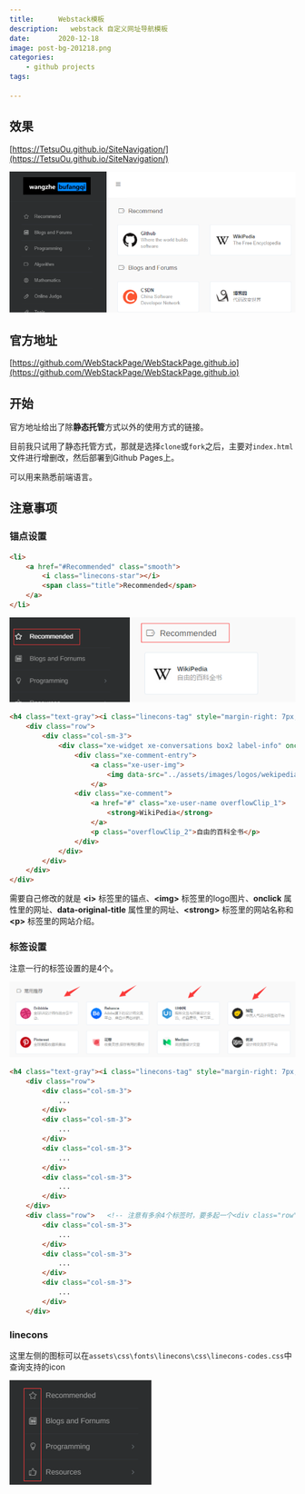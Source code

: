 ```yaml
---
title:      Webstack模板
description:   webstack 自定义网址导航模板
date:       2020-12-18 
image: post-bg-201218.png
categories:
    - github projects
tags:
    
---
```


## 效果

[https://TetsuOu.github.io/SiteNavigation/](https://TetsuOu.github.io/SiteNavigation/)

![](https://raw.githubusercontent.com/zezezeking/picturebed/main/image-20201218160614522.png)

## 官方地址

[https://github.com/WebStackPage/WebStackPage.github.io](https://github.com/WebStackPage/WebStackPage.github.io)

## 开始

官方地址给出了除**静态托管**方式以外的使用方式的链接。

目前我只试用了静态托管方式，那就是选择`clone`或`fork`之后，主要对`index.html`文件进行增删改，然后部署到Github Pages上。

可以用来熟悉前端语言。

## 注意事项

### 锚点设置

```html
<li>
	<a href="#Recommended" class="smooth">
		<i class="linecons-star"></i>
        <span class="title">Recommended</span>
    </a>
</li>
```

![image-20201216162619038](https://raw.githubusercontent.com/zezezeking/picturebed/main/image-20201216162619038.png)

```html
<h4 class="text-gray"><i class="linecons-tag" style="margin-right: 7px;" id="Recommended"></i>Recommended</h4>
	<div class="row">
		<div class="col-sm-3">
			<div class="xe-widget xe-conversations box2 label-info" onclick="window.open('https://www.wikipedia.org/', '_blank')" data-toggle="tooltip" data-placement="bottom" title="" data-original-title="https://dribbble.com/">
            	<div class="xe-comment-entry">
                	<a class="xe-user-img">
                    	<img data-src="../assets/images/logos/wekipedia.ico" class="lozad img-circle" width="40">
                    </a>
                <div class="xe-comment">
                    <a href="#" class="xe-user-name overflowClip_1">
                    	<strong>WikiPedia</strong>
                    </a>
                    <p class="overflowClip_2">自由的百科全书</p>
                </div>
          	</div>
		</div>
	</div>
</div>
```

需要自己修改的就是 **\<i>** 标签里的锚点、**\<img>** 标签里的logo图片、**onclick** 属性里的网址、**data-original-title** 属性里的网址、**\<strong>** 标签里的网站名称和 **\<p>** 标签里的网站介绍。

### 标签设置

注意一行的标签设置的是4个。

![image-20201216164019939](https://raw.githubusercontent.com/zezezeking/picturebed/main/image-20201216164019939.png)

```html
<h4 class="text-gray"><i class="linecons-tag" style="margin-right: 7px;" id="Recommended"></i>Recommended</h4>
	<div class="row">
        <div class="col-sm-3">
            ...
        </div>
        <div class="col-sm-3">
            ...
        </div>
        <div class="col-sm-3">
            ...
        </div>
        <div class="col-sm-3">
            ...
        </div>
	</div>
	<div class="row">	<!-- 注意有多余4个标签时，要多起一个<div class="row"> -->
        <div class="col-sm-3">
            ...
        </div>
        <div class="col-sm-3">
            ...
        </div>
        <div class="col-sm-3">
            ...
        </div>
	</div>
```

### linecons

这里左侧的图标可以在`assets\css\fonts\linecons\css\linecons-codes.css`中查询支持的icon

![image-20201216170432246](https://raw.githubusercontent.com/zezezeking/picturebed/main/image-20201216170432246.png)

